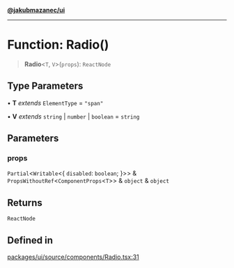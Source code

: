 [**@jakubmazanec/ui**](../README.md)

---

# Function: Radio()

> **Radio**\<`T`, `V`\>(`props`): `ReactNode`

## Type Parameters

• **T** _extends_ `ElementType` = `"span"`

• **V** _extends_ `string` \| `number` \| `boolean` = `string`

## Parameters

### props

`Partial`\<`Writable`\<\{ `disabled`: `boolean`; \}\>\> &
`PropsWithoutRef`\<`ComponentProps`\<`T`\>\> & `object` & `object`

## Returns

`ReactNode`

## Defined in

[packages/ui/source/components/Radio.tsx:31](https://github.com/jakubmazanec/tools/blob/a9765e3de8390a6e57bec51efaeb411fbd7881ab/packages/ui/source/components/Radio.tsx#L31)
